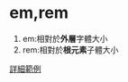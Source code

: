 # em,rem
1. em:相對於**外層**字體大小
2. rem:相對於**根元素**子體大小

[詳細範例](https://www.hexschool.com/2016/01/02/2016-08-08-em-vs-rem/)